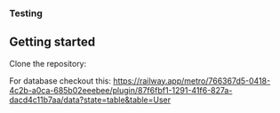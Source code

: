 ### Testing

## Getting started

Clone the repository:

For database checkout this: https://railway.app/metro/766367d5-0418-4c2b-a0ca-685b02eeebee/plugin/87f6fbf1-1291-41f6-827a-dacd4c11b7aa/data?state=table&table=User
